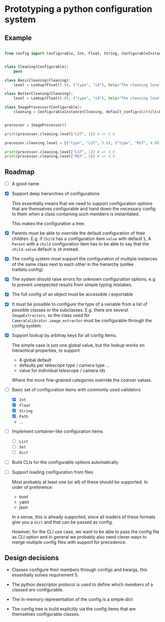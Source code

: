 # Prototyping a python configuration system


## Example

```python

from config import Configurable, Int, Float, String, ConfigurableInstance, Path, Lookup


class Cleaning(Configurable):
    pass

class BasicCleaning(Cleaning):
    level = Lookup(Float(5.0), ("type", "id"), help="The cleaning level")

class BetterCleaning(Cleaning):
    level = Lookup(Float(5.0), ("type", "id"), help="The cleaning level")

class ImageProcessor(Configurable):
    cleaning = ConfigurableInstance(Cleaning, default_config=dict(cls=BasicCleaning))


processor = ImageProcessor()

print(processor.cleaning.level["LST", 1]) # => 5.0

processor.cleaning.level = [("type", "LST", 3.0), ("type", "MST", 4.0)]

print(processor.cleaning.level["LST", 1]) # => 3.0
print(processor.cleaning.level["MST", 5]) # => 4.0
```


## Roadmap

* [ ] A good name

* [X] Support deep hierarchies of configurations

    This essentially means that we need to support configuration options
    that are themselves configurable and hand down the necessary config
    to them when a class containing such members is instantiated.

    This makes the configuration a tree.

* [X] Parents must be able to override the default configuration of their
    children. E.g. if `Child` has a configuration item `value` with default `5`,
    A `Parent` with a `child` configuration item has to be able to say that
    the `child.value` default is `10` instead.

* [X] The config system must support the configuration of multiple instances
    of the same class next to each other in the hierarchy (unlike traitlets.config)

* [X] The system should raise errors for unknown configuration options,
    e.g to prevent unexpected results from simple typing mistakes.

* [X] The full config of an object must be accessible / exportable

* [X] It must be possible to configure the type of a variable from a
   list of possible classes or the subclasses.
   E.g. there are several ``ImageExtractors``, so the class used for
   ``CameraCalibrator.image_extractor`` must be configurable through
   the config system.

* [X] Support lookup by arbitray keys for all config items.

    The simple case is just one global value, but the lookup works
    on hierachical properties, to support
    * A global default
    * defaults per telescope type / camera type ...
    * value for individual telescope / camera ids

    Where the more fine-grained categories override the coarser values.

* [ ] Basic set of configuration items with commonly used validators
    * [X] `Int`
    * [X] `Float`
    * [X] `String`
    * [X] `Path`
    * ...

* [ ] Implement container-like configuration items
    * [ ] `List`
    * [ ] `Set`
    * [ ] `Dict`

* [ ] Build CLIs for the configurable options automatically

* [ ] Support loading configuration from files

    Most probably at least one (or all) of these should be supported.
    In order of preference:
    * toml
    * yaml
    * json

    In a sense, this is already supported, since all loaders of these
    formats give you a `dict` and that can be passed as config.

    However, for the CLI use case, we want to be able to pass the config file
    as CLI option and in general we probably also need clever ways to merge
    multiple config files with support for precedence.

## Design decisions

* Classes configure their members through configs and kwargs,
  this essentially solves requirement 5.

* The python descriptor protocol is used to define which members of a classed
  are configurable.

* The in-memory representation of the config is a simple dict

* The config tree is build explicitly via the config items that are themselves
  configurable classes.
